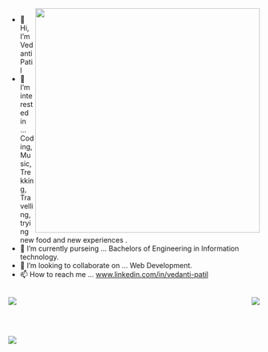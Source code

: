<img align="right" src="https://github-readme-stats.vercel.app/api?username=PatilVedanti&layout=compact&theme=dark"  width="450">
<div>
	
- 👋 Hi, I’m Vedanti Patil
- 👀 I’m interested in ... Coding, Music, Trekking, Travelling, trying new food and new experiences .
- 🌱 I’m currently purseing ... Bachelors of Engineering in Information technology.
- 💞️ I’m looking to collaborate on ... Web Development.
- 📫 How to reach me ...  www.linkedin.com/in/vedanti-patil
</div>

<br>

<div>
<img src="https://github-readme-stats.vercel.app/api/top-langs/?username=PatilVedanti&layout=compact&theme=dark" >
<img align="right" src="https://github-readme-streak-stats.herokuapp.com/?user=PatilVedanti&layout=compact&theme=dark&hide_border=false"  >
</div>

<br><br>

<img  src="https://github-readme-activity-graph.vercel.app/graph?username=PatilVedanti&layout=compact&theme=high-contrast&bg_color=0D0D0D&line=F27405&hide_border=false"  >


